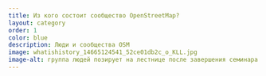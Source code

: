 ```yaml
---
title: Из кого состоит сообщество OpenStreetMap?
layout: category
order: 1
color: blue
description: Люди и сообщества OSM
image: whatishistory_14665124541_52ce01db2c_o_KLL.jpg
image-alt: группа людей позирует на лестнице после завершения семинара по картографии
---
```

